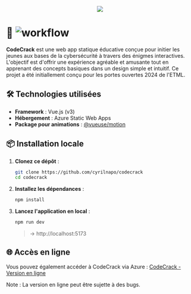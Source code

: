 <p align="center">
	<img src="https://github.com/user-attachments/assets/a13d0421-c54b-41ab-af5a-1131d090e191">
</p>

# 🎈 ![workflow](https://github.com/cyrilnapo/codecrack/actions/workflows/azure-static-web-apps-lively-island-04535aa03.yml/badge.svg)


**CodeCrack** est une web app statique éducative conçue pour initier les jeunes aux bases de la cybersécurité à travers des énigmes interactives. L'objectif est d'offrir une expérience agréable et amusante tout en apprenant des concepts basiques dans un design simple et intuitif. Ce projet a été initiallement conçu pour les portes ouvertes 2024 de l'ETML.


## 🛠️ Technologies utilisées

- **Framework** : Vue.js (v3)
- **Hébergement** : Azure Static Web Apps
- **Package pour animations** : [@vueuse/motion](https://github.com/vueuse/motion)

## 📦 Installation locale

1. **Clonez ce dépôt** :
   ```bash
   git clone https://github.com/cyrilnapo/codecrack
   cd codecrack
   ```
2. **Installez les dépendances** :
	```bash
	npm install
	````
3. **Lancez l'application en local** :
	```bash
	npm run dev
	```
	> → http://localhost:5173


## 🌐 Accès en ligne
Vous pouvez également accéder à CodeCrack via Azure :
[CodeCrack - Version en ligne](https://lively-island-04535aa03.5.azurestaticapps.net/)

Note : La version en ligne peut être sujette à des bugs.
